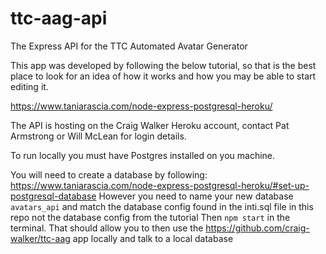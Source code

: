 # ttc-aag-api
The Express API for the TTC Automated Avatar Generator

This app was developed by following the below tutorial, so that is the best place to look for an idea of how it works and how you may be able to start editing it.

https://www.taniarascia.com/node-express-postgresql-heroku/

The API is hosting on the Craig Walker Heroku account, contact Pat Armstrong or Will McLean for login details.

To run locally you must have Postgres installed on you machine.

You will need to create a database by following: https://www.taniarascia.com/node-express-postgresql-heroku/#set-up-postgresql-database
However you need to name your new database `avatars_api` and match the database config found in the inti.sql file in this repo not the database config from the tutorial
Then `npm start` in the terminal. That should allow you to then use the https://github.com/craig-walker/ttc-aag app locally and talk to a local database


